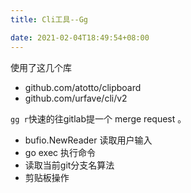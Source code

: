 ```yaml
---
title: Cli工具--Gg

date: 2021-02-04T18:49:54+08:00
---
```

使用了这几个库
- github.com/atotto/clipboard
- github.com/urfave/cli/v2

`gg r`快速的往gitlab提一个 merge request 。
- bufio.NewReader 读取用户输入
- go exec 执行命令
- 读取当前git分支名算法
- 剪贴板操作